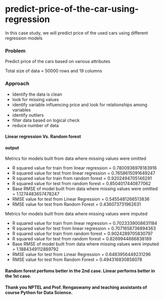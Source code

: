 # predict-price-of-the-car-using-regression
In this case study, we will predict price of the used cars using different regression models
### Problem
Predict price of the cars based on various attributes

Total size of data = 50000 rows and 19 columns
### Approach
- Identify the data is clean
- look for missing values
- identify variable influencing price and look for relationships among variables
- identify outliers
- filter data based on logical check
- reduce number of data
#### Linear regression Vs. Random forest
#### output
Metrics for models built from data where missing values were omitted
- R squared value for train from linear regression = 0.7800936978183916
- R squared value for test from linear regression = 0.7658615091649247
- R squared value for train from random forest = 0.9202494705146291
- R squared value for test from random forest = 0.8504017440877062
- Base RMSE of model built from data where missing values were omitted = 1.1274483657478247
- RMSE value for test from Linear Regression = 0.5455481266513836
- RMSE value for test from Random Forest = 0.436073731962631

Metrics for models built from data where missing values were imputed
- R squared value for train from linear regression = 0.7023339008631184
- R squared value for test from linear regression = 0.7071658736894363
- R squared value for train from random forest = 0.9024289705830797
- R squared value for test from random forest = 0.8269944666838189
- Base RMSE of model built from data where missing values were imputed = 1.1884349112889792
- RMSE value for test from Linear Regression = 0.6483956449231296
- RMSE value for test from Random Forest = 0.494316830858078

#### Random forest perfoms better in the 2nd case. Linear performs better in the 1st case.
#### Thank you NPTEL and Prof. Rengaswamy and teaching assistants of course Python for Data Science. 
